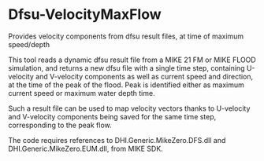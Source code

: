 # Dfsu-VelocityMaxFlow
Provides velocity components from dfsu result files, at time of maximum speed/depth

This tool reads a dynamic dfsu result file from a MIKE 21 FM or MIKE FLOOD simulation, and returns a new dfsu file with a single time step, containing U-velocity and V-velocity components as well as current speed and direction, at the time of the peak of the flood. Peak is identified either as maximum current speed or maximum water depth time.

Such a result file can be used to map velocity vectors thanks to U-velocity and V-velocity components being saved for the same time step, corresponding to the peak flow.

The code requires references to DHI.Generic.MikeZero.DFS.dll and DHI.Generic.MikeZero.EUM.dll, from MIKE SDK.
